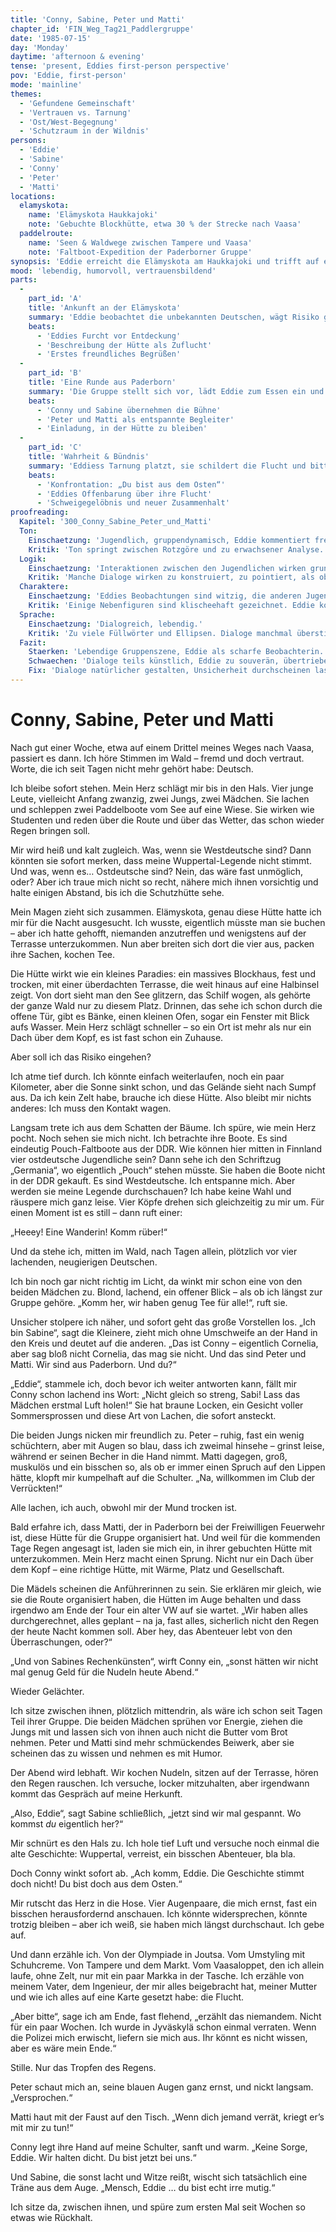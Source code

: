 ```yaml
---
title: 'Conny, Sabine, Peter und Matti'
chapter_id: 'FIN_Weg_Tag21_Paddlergruppe'
date: '1985-07-15'
day: 'Monday'
daytime: 'afternoon & evening'
tense: 'present, Eddies first-person perspective'
pov: 'Eddie, first-person'
mode: 'mainline'
themes:
  - 'Gefundene Gemeinschaft'
  - 'Vertrauen vs. Tarnung'
  - 'Ost/West-Begegnung'
  - 'Schutzraum in der Wildnis'
persons:
  - 'Eddie'
  - 'Sabine'
  - 'Conny'
  - 'Peter'
  - 'Matti'
locations:
  elamyskota:
    name: 'Elämyskota Haukkajoki'
    note: 'Gebuchte Blockhütte, etwa 30 % der Strecke nach Vaasa'
  paddelroute:
    name: 'Seen & Waldwege zwischen Tampere und Vaasa'
    note: 'Faltboot-Expedition der Paderborner Gruppe'
synopsis: 'Eddie erreicht die Elämyskota am Haukkajoki und trifft auf eine westdeutsche Paddelgruppe aus Paderborn. Conny und Sabine nehmen sie herzlich auf, doch ihre Wuppertal-Legende fällt schnell. Eddie erzählt von ihrer Flucht und bittet um Verschwiegenheit – die Gruppe verspricht Loyalität und bietet Schutz.'
mood: 'lebendig, humorvoll, vertrauensbildend'
parts:
  -
    part_id: 'A'
    title: 'Ankunft an der Elämyskota'
    summary: 'Eddie beobachtet die unbekannten Deutschen, wägt Risiko gegen Notwendigkeit ab und tritt schliesslich aus dem Wald.'
    beats:
      - 'Eddies Furcht vor Entdeckung'
      - 'Beschreibung der Hütte als Zuflucht'
      - 'Erstes freundliches Begrüßen'
  -
    part_id: 'B'
    title: 'Eine Runde aus Paderborn'
    summary: 'Die Gruppe stellt sich vor, lädt Eddie zum Essen ein und zeigt ihre Reiseplanung.'
    beats:
      - 'Conny und Sabine übernehmen die Bühne'
      - 'Peter und Matti als entspannte Begleiter'
      - 'Einladung, in der Hütte zu bleiben'
  -
    part_id: 'C'
    title: 'Wahrheit & Bündnis'
    summary: 'Eddiess Tarnung platzt, sie schildert die Flucht und bittet um Geheimhaltung; die anderen versprechen Verschwiegenheit.'
    beats:
      - 'Konfrontation: „Du bist aus dem Osten“'
      - 'Eddies Offenbarung über ihre Flucht'
      - 'Schweigegelöbnis und neuer Zusammenhalt'
proofreading:
  Kapitel: '300_Conny_Sabine_Peter_und_Matti'
  Ton:
    Einschaetzung: 'Jugendlich, gruppendynamisch, Eddie kommentiert frech und beobachtet spöttisch.'
    Kritik: 'Ton springt zwischen Rotzgöre und zu erwachsener Analyse. Stellenweise klingt es eher wie eine Sozialstudie als eine persönliche Erinnerung.'
  Logik:
    Einschaetzung: 'Interaktionen zwischen den Jugendlichen wirken grundsätzlich nachvollziehbar.'
    Kritik: 'Manche Dialoge wirken zu konstruiert, zu pointiert, als ob jeder Satz auf eine Pointe zielt. Gefahr von Künstlichkeit.'
  Charaktere:
    Einschaetzung: 'Eddies Beobachtungen sind witzig, die anderen Jugendlichen haben erkennbares Profil.'
    Kritik: 'Einige Nebenfiguren sind klischeehaft gezeichnet. Eddie kommentiert viel, zeigt aber weniger eigene Unsicherheit.'
  Sprache:
    Einschaetzung: 'Dialogreich, lebendig.'
    Kritik: 'Zu viele Füllwörter und Ellipsen. Dialoge manchmal überstilisiert. Satzzeichen uneinheitlich.'
  Fazit:
    Staerken: 'Lebendige Gruppenszene, Eddie als scharfe Beobachterin.'
    Schwaechen: 'Dialoge teils künstlich, Eddie zu souverän, übertriebene Pointendichte.'
    Fix: 'Dialoge natürlicher gestalten, Unsicherheit durchscheinen lassen, Pointen reduzieren.'
---
```


# Conny, Sabine, Peter und Matti

Nach gut einer Woche, etwa auf einem Drittel meines Weges nach Vaasa, passiert
es dann. Ich höre Stimmen im Wald – fremd und doch vertraut. Worte, die ich seit
Tagen nicht mehr gehört habe: Deutsch.

Ich bleibe sofort stehen. Mein Herz schlägt mir bis in den Hals. Vier junge
Leute, vielleicht Anfang zwanzig, zwei Jungs, zwei Mädchen. Sie lachen und
schleppen zwei Paddelboote vom See auf eine Wiese. Sie wirken wie Studenten und
reden über die Route und über das Wetter, das schon wieder Regen bringen soll.

Mir wird heiß und kalt zugleich. Was, wenn sie Westdeutsche sind? Dann könnten
sie sofort merken, dass meine Wuppertal-Legende nicht stimmt. Und was, wenn es…
Ostdeutsche sind? Nein, das wäre fast unmöglich, oder? Aber ich traue mich nicht
so recht, nähere mich ihnen vorsichtig und halte einigen Abstand, bis ich die
Schutzhütte sehe.

Mein Magen zieht sich zusammen. Elämyskota, genau diese Hütte hatte ich mir für
die Nacht ausgesucht. Ich wusste, eigentlich müsste man sie buchen – aber ich
hatte gehofft, niemanden anzutreffen und wenigstens auf der Terrasse
unterzukommen. Nun aber breiten sich dort die vier aus, packen ihre Sachen,
kochen Tee.

Die Hütte wirkt wie ein kleines Paradies: ein massives Blockhaus, fest und
trocken, mit einer überdachten Terrasse, die weit hinaus auf eine Halbinsel
zeigt. Von dort sieht man den See glitzern, das Schilf wogen, als gehörte der
ganze Wald nur zu diesem Platz. Drinnen, das sehe ich schon durch die offene
Tür, gibt es Bänke, einen kleinen Ofen, sogar ein Fenster mit Blick aufs Wasser.
Mein Herz schlägt schneller – so ein Ort ist mehr als nur ein Dach über dem
Kopf, es ist fast schon ein Zuhause.

Aber soll ich das Risiko eingehen?

Ich atme tief durch. Ich könnte einfach weiterlaufen, noch ein paar Kilometer,
aber die Sonne sinkt schon, und das Gelände sieht nach Sumpf aus. Da ich kein
Zelt habe, brauche ich diese Hütte. Also bleibt mir nichts anderes: Ich muss den
Kontakt wagen.

Langsam trete ich aus dem Schatten der Bäume. Ich spüre, wie mein Herz pocht.
Noch sehen sie mich nicht. Ich betrachte ihre Boote. Es sind eindeutig
Pouch-Faltboote aus der DDR. Wie können hier mitten in Finnland vier ostdeutsche
Jugendliche sein? Dann sehe ich den Schriftzug „Germania“, wo eigentlich „Pouch“
stehen müsste. Sie haben die Boote nicht in der DDR gekauft. Es sind
Westdeutsche. Ich entspanne mich. Aber werden sie meine Legende durchschauen?
Ich habe keine Wahl und räuspere mich ganz leise. Vier Köpfe drehen sich
gleichzeitig zu mir um. Für einen Moment ist es still – dann ruft einer:

„Heeey! Eine Wanderin! Komm rüber!“

Und da stehe ich, mitten im Wald, nach Tagen allein, plötzlich vor vier
lachenden, neugierigen Deutschen.

Ich bin noch gar nicht richtig im Licht, da winkt mir schon eine von den beiden
Mädchen zu. Blond, lachend, ein offener Blick – als ob ich längst zur Gruppe
gehöre. „Komm her, wir haben genug Tee für alle!“, ruft sie.

Unsicher stolpere ich näher, und sofort geht das große Vorstellen los. „Ich bin
Sabine“, sagt die Kleinere, zieht mich ohne Umschweife an der Hand in den Kreis
und deutet auf die anderen. „Das ist Conny – eigentlich Cornelia, aber sag bloß
nicht Cornelia, das mag sie nicht. Und das sind Peter und Matti. Wir sind aus
Paderborn. Und du?“

„Eddie“, stammele ich, doch bevor ich weiter antworten kann, fällt mir Conny
schon lachend ins Wort: „Nicht gleich so streng, Sabi! Lass das Mädchen erstmal
Luft holen!“ Sie hat braune Locken, ein Gesicht voller Sommersprossen und diese
Art von Lachen, die sofort ansteckt.

Die beiden Jungs nicken mir freundlich zu. Peter – ruhig, fast ein wenig
schüchtern, aber mit Augen so blau, dass ich zweimal hinsehe – grinst leise,
während er seinen Becher in die Hand nimmt. Matti dagegen, groß, muskulös und
ein bisschen so, als ob er immer einen Spruch auf den Lippen hätte, klopft mir
kumpelhaft auf die Schulter. „Na, willkommen im Club der Verrückten!“

Alle lachen, ich auch, obwohl mir der Mund trocken ist.

Bald erfahre ich, dass Matti, der in Paderborn bei der Freiwilligen Feuerwehr
ist, diese Hütte für die Gruppe organisiert hat. Und weil für die kommenden Tage
Regen angesagt ist, laden sie mich ein, in ihrer gebuchten Hütte mit
unterzukommen. Mein Herz macht einen Sprung. Nicht nur ein Dach über dem Kopf –
eine richtige Hütte, mit Wärme, Platz und Gesellschaft.

Die Mädels scheinen die Anführerinnen zu sein. Sie erklären mir gleich, wie sie
die Route organisiert haben, die Hütten im Auge behalten und dass irgendwo am
Ende der Tour ein alter VW auf sie wartet. „Wir haben alles durchgerechnet,
alles geplant – na ja, fast alles, sicherlich nicht den Regen der heute Nacht
kommen soll. Aber hey, das Abenteuer lebt von den Überraschungen, oder?“

„Und von Sabines Rechenkünsten“, wirft Conny ein, „sonst hätten wir nicht mal
genug Geld für die Nudeln heute Abend.“

Wieder Gelächter.

Ich sitze zwischen ihnen, plötzlich mittendrin, als wäre ich schon seit Tagen
Teil ihrer Gruppe. Die beiden Mädchen sprühen vor Energie, ziehen die Jungs mit
und lassen sich von ihnen auch nicht die Butter vom Brot nehmen. Peter und Matti
sind mehr schmückendes Beiwerk, aber sie scheinen das zu wissen und nehmen es
mit Humor.

Der Abend wird lebhaft. Wir kochen Nudeln, sitzen auf der Terrasse, hören den
Regen rauschen. Ich versuche, locker mitzuhalten, aber irgendwann kommt das
Gespräch auf meine Herkunft.

„Also, Eddie“, sagt Sabine schließlich, „jetzt sind wir mal gespannt. Wo kommst
*du* eigentlich her?“

Mir schnürt es den Hals zu. Ich hole tief Luft und versuche noch einmal die alte
Geschichte: Wuppertal, verreist, ein bisschen Abenteuer, bla bla.

Doch Conny winkt sofort ab. „Ach komm, Eddie. Die Geschichte stimmt doch nicht!
Du bist doch aus dem Osten.“

Mir rutscht das Herz in die Hose. Vier Augenpaare, die mich ernst, fast ein
bisschen herausfordernd anschauen. Ich könnte widersprechen, könnte trotzig
bleiben – aber ich weiß, sie haben mich längst durchschaut. Ich gebe auf.

Und dann erzähle ich. Von der Olympiade in Joutsa. Vom Umstyling mit Schuhcreme.
Von Tampere und dem Markt. Vom Vaasaloppet, den ich allein laufe, ohne Zelt, nur
mit ein paar Markka in der Tasche. Ich erzähle von meinem Vater, dem Ingenieur,
der mir alles beigebracht hat, meiner Mutter und wie ich alles auf eine Karte
gesetzt habe: die Flucht.

„Aber bitte“, sage ich am Ende, fast flehend, „erzählt das niemandem. Nicht für
ein paar Wochen. Ich wurde in Jyväskylä schon einmal verraten. Wenn die Polizei
mich erwischt, liefern sie mich aus. Ihr könnt es nicht wissen, aber es wäre
mein Ende.“

Stille. Nur das Tropfen des Regens.

Peter schaut mich an, seine blauen Augen ganz ernst, und nickt langsam.
„Versprochen.“

Matti haut mit der Faust auf den Tisch. „Wenn dich jemand verrät, kriegt er’s
mit mir zu tun!“

Conny legt ihre Hand auf meine Schulter, sanft und warm. „Keine Sorge, Eddie.
Wir halten dicht. Du bist jetzt bei uns.“

Und Sabine, die sonst lacht und Witze reißt, wischt sich tatsächlich eine Träne
aus dem Auge. „Mensch, Eddie … du bist echt irre mutig.“

Ich sitze da, zwischen ihnen, und spüre zum ersten Mal seit Wochen so etwas wie
Rückhalt.
